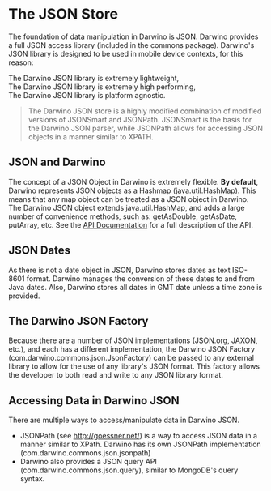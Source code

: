 The JSON Store
====
The foundation of data manipulation in Darwino is JSON. Darwino provides a full JSON access library (included in the commons package). Darwino's JSON library is designed to be used in mobile device contexts, for this reason:

The Darwino JSON library is extremely lightweight,   
The Darwino JSON library is extremely high performing,  
The Darwino JSON library is platform agnostic.

>The Darwino JSON store is a highly modified combination of modified versions of JSONSmart and JSONPath. JSONSmart is the basis for the Darwino JSON parser, while JSONPath allows for accessing JSON objects in a manner similar to XPATH.

JSON and Darwino
--
The concept of a JSON Object in Darwino is extremely flexible. **By default**, Darwino represents JSON objects as a Hashmap (java.util.HashMap). This means that any map object can be treated as a JSON object in Darwino. The Darwino JSON object extends java.util.HashMap, and adds a large number of convenience methods, such as: getAsDouble, getAsDate, putArray, etc. See the [API Documentation](http://playground.darwino.com/playground.nsf/ApiDocumentation.xsp) for a full description of the API.


JSON Dates
---
As there is not a date object in JSON, Darwino stores dates as text ISO-8601 format. Darwino manages the conversion of these dates to and from Java dates. Also, Darwino stores all dates in GMT date unless a time zone is provided.

The Darwino JSON Factory
--
Because there are a number of JSON implementations (JSON.org, JAXON, etc.), and each has a different implementation, the Darwino JSON Factory (com.darwino.commons.json.JsonFactory) can be passed to any external library to allow for the use of any library's JSON format. This factory allows the developer to both read and write to any JSON library format.

Accessing Data in Darwino JSON
--
There are multiple ways to access/manipulate data in Darwino JSON. 

- JSONPath (see http://goessner.net/) is a way to access JSON data in a manner similar to XPath. Darwino has its own JSONPath implementation (com.darwino.commons.json.jsonpath)  
- Darwino also provides a JSON query API (com.darwino.commons.json.query), similar to MongoDB's query syntax.



